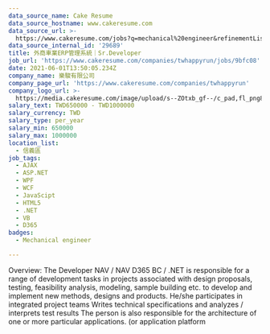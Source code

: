 ```yaml
---
data_source_name: Cake Resume
data_source_hostname: www.cakeresume.com
data_source_url: >-
  https://www.cakeresume.com/jobs?q=mechanical%20engineer&refinementList%5Blang_name%5D%5B0%5D=English&refinementList%5Bsalary_type%5D=per_year&range%5Bsalary_range%5D%5Bmin%5D=1000000&page=3
data_source_internal_id: '29689'
title: 外商車業ERP管理系統｜Sr.Developer
job_url: 'https://www.cakeresume.com/companies/twhappyrun/jobs/9bfc08'
date: 2021-06-01T13:50:05.234Z
company_name: 樂駿有限公司
company_page_url: 'https://www.cakeresume.com/companies/twhappyrun'
company_logo_url: >-
  https://media.cakeresume.com/image/upload/s--ZOtxb_gf--/c_pad,fl_png8,h_200,w_200/v1600742523/btrqxlez4fckhxxgx4qz.png
salary_text: TWD650000 - TWD1000000
salary_currency: TWD
salary_type: per_year
salary_min: 650000
salary_max: 1000000
location_list:
  - 信義區
job_tags:
  - AJAX
  - ASP.NET
  - WPF
  - WCF
  - JavaScipt
  - HTML5
  - .NET
  - VB
  - D365
badges:
  - Mechanical engineer

---
```


Overview: The Developer NAV / NAV D365 BC / .NET is responsible for a range of development tasks in projects associated with design proposals, testing, feasibility analysis, modeling, sample building etc. to develop and implement new methods, designs and products. He/she participates in integrated project teams Writes technical specifications and analyzes / interprets test results The person is also responsible for the architecture of one or more particular applications. (or application platform